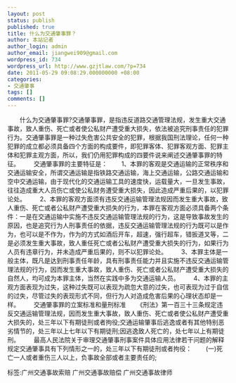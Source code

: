 ```yaml
---
layout: post
status: publish
published: true
title: 什么为交通肇事罪？
author: 本站记者
author_login: admin
author_email: jiangwei909@gmail.com
wordpress_id: 734
wordpress_url: http://www.gzjtlaw.com/?p=734
date: 2011-05-29 09:08:29.000000000 +08:00
categories:
- 交通肇事
tags: []
comments: []
---
```

　　什么为交通肇事罪?交通肇事罪，是指违反道路交通管理法规，发生重大交通事故，致人重伤、死亡或者使公私财产遭受重大损失，依法被追究刑事责任的犯罪行为。交通肇事罪是一种过失危害公共安全的犯罪，根据我国刑法理论，任何一种犯罪的成立都必须具备四个方面的构成要件，即犯罪客体、犯罪客观方面、犯罪主体和犯罪主观方面，所以，我们仍用犯罪构成的四要件说来阐述交通肇事罪的特征。　　交通肇事罪的主要特征是：　　1、本罪的客观是交通运输的正常秩序和交通运输安全，所谓交通运输是指铁路交通运输，海上交通运输，公路交通运输和空中交通运输，由于现代化的交通运输工具的速度快，运载量大，一旦发生事故，往往造成重大人员伤亡或使公私财务遭受重大损失，因此造成严重后果的，以犯罪论处。　　2、本罪的客观方面须有违反交通运输管理法规因而发生重大事故，致人重伤、死亡或者公私财产遭受重大损失的行为，本罪在客观方面必须具备两个条件：一是在交通运输中实施不违反交通运输管理法规的行为，这是导致事故发生的原因，也是追究行为人刑事责任的依据，违反交通运输管理法规的行为既可以是作为，也可以是不作为，作为的方式如酒后开车，超速，强行超车，错扳道叉等，二是必须发生重大事故，致人重任死亡或者公私财产遭受重大损失的行为，如果行为人员有违章行为，并未造成严重后果的，则不以犯罪论处。　　3、本罪主体是一般主体，既凡是达到刑事责任年龄，具有刑事责任能力并且实施不违反交通运输管理法规的行为，因而发生重大事故，致人重伤、死亡或者公私财产遭受重大损失的自然人，均可成为本罪主体，当然在实践中多为交通运输人员。　　4、本罪的主观方面表现为过失，这种过失既可以表现为疏忽大意的过失，也可表现为过于自信的过失，尽管过失的表现形式不同，但行为人对造成危害后果的心理状态却是一样。　　交通肇事罪的立案标准和量刑标准　　《刑法》第一百三十三条规定违反交通运输管理法规，因而发生重大事故，致人重伤、死亡或者使公私财产遭受重大损失的，处三年以下有期徒刑或者拘役;交通运输肇事后逃逸或者有其他特别恶劣情节的，处三年以上七年以下有期徒刑;因逃逸致人死亡的，处七年以上有期徒刑。　　最高人民法院关于审理交通肇事刑事案件具体应用法律若干问题的解释规定交通肇事具有下列情形之一的，处三年以下有期徒刑或者拘役：　　(一)死亡一人或者重伤三人以上，负事故全部或者主要责任的;标签:广州交通事故索赔 广州交通事故赔偿 广州交通事故律师
